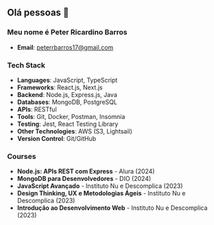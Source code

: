 ## Olá pessoas 👋
### Meu nome é Peter Ricardino Barros

- **Email**: peterrbarros17@gmail.com

### Tech Stack
- **Languages**: JavaScript, TypeScript
- **Frameworks**: React.js, Next.js
- **Backend**: Node.js, Express.js, Java
- **Databases**: MongoDB, PostgreSQL
- **APIs**: RESTful
- **Tools**: Git, Docker, Postman, Insomnia
- **Testing**: Jest, React Testing Library
- **Other Technologies**: AWS (S3, Lightsail)
- **Version Control**: Git/GitHub

### Courses
- **Node.js: APIs REST com Express** - Alura (2024)
- **MongoDB para Desenvolvedores** - DIO (2024)
- **JavaScript Avançado** - Instituto Nu e Descomplica (2023)
- **Design Thinking, UX e Metodologias Ágeis** - Instituto Nu e Descomplica (2023)
- **Introdução ao Desenvolvimento Web** - Instituto Nu e Descomplica (2023)
